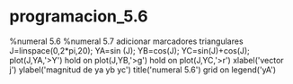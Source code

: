 # programacion_5.6
%numeral 5.6
%numeral 5.7 adicionar marcadores triangulares
J=linspace(0,2*pi,20);
YA=sin (J);
YB=cos(J);
YC=sin(J)+cos(J);
plot(J,YA,'>Y')
hold on
plot(J,YB,'>g')
hold on
plot(J,YC,'>r')
xlabel('vector j')
ylabel('magnitud de ya yb yc')
title('numeral 5.6')
grid on 
legend('yA')
